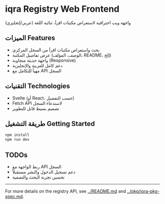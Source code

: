 # iqra Registry Web Frontend

واجهة ويب احترافية لاستعراض مكتبات اقرأ، ثنائية اللغة (عربي/إنجليزي)

## الميزات Features
- بحث واستعراض مكتبات اقرأ من السجل المركزي
- عرض تفاصيل المكتبة (الوصف، المؤلف، README، إلخ)
- واجهة حديثة متجاوبة (Responsive)
- دعم كامل للعربية والإنجليزية
- مهيأ للتكامل مع API السجل

## التقنيات Technologies
- Svelte (أو React، حسب التفضيل)
- Fetch API لاستدعاء السجل
- تصميم بسيط قابل للتطوير

## طريقة التشغيل Getting Started
```bash
npm install
npm run dev
```

## TODOs
- ربط الواجهة مع API السجل
- دعم تسجيل الدخول والنشر مستقبلاً
- تحسين تجربة البحث والتصفية

---
For more details on the registry API, see [../README.md](../README.md) and [../pkg/iqra-pkg-spec.md](../pkg/iqra-pkg-spec.md).

